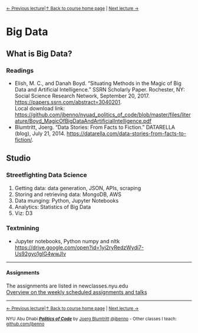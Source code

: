 <sup>[&larr; Previous lecture](/files/05.md)|[&uarr; Back to course home page](/README.md) | [Next lecture &rarr;](/files/07.md)</sup>  

# Big Data
## What is Big Data?

### Readings
- Elish, M. C., and Danah Boyd. “Situating Methods in the Magic of Big Data and Artificial Intelligence.” SSRN Scholarly Paper. Rochester, NY: Social Science Research Network, September 20, 2017. https://papers.ssrn.com/abstract=3040201.  
Local download link: https://github.com/jbenno/nyuad_politics_of_code/blob/master/files/literature/Boyd_MagicOfBigDataAndArtificialIntelligence.pdf  
- Blumtritt, Joerg. “Data Stories: From Facts to Fiction.” DATARELLA (blog), July 21, 2014. https://datarella.com/data-stories-from-facts-to-fiction/.

## Studio
### Streetfighting Data Science
1. Getting data: data generation, JSON, APIs, scraping
2. Storing and retrieving data: MongoDB, AWS
3. Data munging: Python, Jupyter Notebooks
4. Analytics: Statistics of Big Data
5. Viz: D3

### Textmining
- Jupyter notebooks, Python numpy and nltk  
https://drive.google.com/open?id=1yj2ryRedzWydi7-Us92gyo1gIG4wwJIv

***

#### Assignments
The assignments are listed in newclasses.nyu.edu  
[Overview on the weekly scheduled assignments and talks](https://docs.google.com/spreadsheets/d/15ZQVsHbdcMrUzVLIkae5IOQ4I0IY2HdLl63t61t5VSo/edit?usp=sharing)  


***
<sup>[&larr; Previous lecture](/files/05.md)|[&uarr; Back to course home page](/README.md) | [Next lecture &rarr;](/files/07.md)</sup>  
  
<sup>NYU Abu Dhabi ***[Politics of Code](/README.md)*** by [Joerg Blumtritt](https://jbenno.net) [@jbenno](https://twitter.com/jbenno) - Other classes I teach: [github.com/jbenno](https://github.com/jbenno/teaching/blob/master/README.md)</sup>

